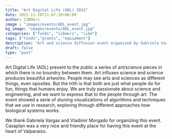 ```yaml
---
title: "Art Digital Life (ADL) 2021"
date: 2021-11-20T11:07:10+06:00
author: IIBMers
image : "images/events/ADL_event.jpg"
bg_image: "images/events/ADL_event.jpg"
categories: ["funds", "iibmers", "iibm"]
tags: ["funds","grants", "equipment"]
description: "Art and science diffusion event organized by Gabriela Vargas and Vladimir Morgado held in Casaplan, Valparaíso. IIBMers supported this activity with content and interactive installations"
draft: false
type: "post"
---
```



Art Digital Life (ADL) present to the public a series of art/science pieces in which there is no boundry between them. Art influxes science and science produces beautiful artworks.
People may see arts and sciences as different things, even oposites. But the trith is that both are just what people do for fun, things that humans enjoy. 
We are truly passionate about science and engineering, and we want to express that to the people through art.
The event showed a serie of stuning visualizations of algorithms and techniques that we use in research, exploring through different approaches how biological systems works.

We thank Gabriela Vargas and Vladimir Morgado for organizing this event. Casaplan was a very nice and friendly place for having this event at the heart of Valparaíso.

